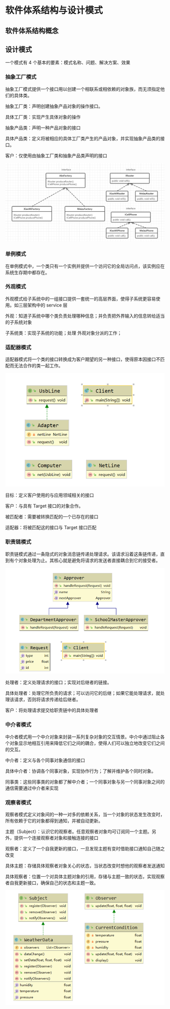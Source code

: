 # 软件体系结构与设计模式

## 软件体系结构概念



## 设计模式

一个模式有 4 个基本的要素：模式名称、问题、解决方案、效果

### 抽象工厂模式

抽象工厂模式提供一个接口用以创建一个相联系或相依赖的对象族，而无须指定他们的具体类。

抽象工厂类：声明创建抽象产品对象的操作接口。

具体工厂类：实现产生具体对象的操作

抽象产品类：声明一种产品对象的接口

具体产品类：定义将被相应的具体工厂类产生的产品对象，并实现抽象产品类的接口。

客户：仅使用由抽象工厂类和抽象产品类声明的接口

![image-20210314140348988](/soft_engineering/image-20210314140348988.png)

### 单例模式

在单例模式中，一个类只有一个实例并提供一个访问它的全局访问点，该实例应在系统生存期中都存在。

### 外观模式

外观模式给子系统中的一组接口提供一套统一的高层界面，使得子系统更容易使用。如三层架构中的 service 层

外观：知道子系统中哪个类负责处理哪种信息；并负责把外界输入的信息转给适当的子系统对象

子系统类：实现子系统的功能；处理 外观对象分派的工作；



### 适配器模式

适配器模式将一个类的接口转换成为客户期望的另一种接口，使得原本因接口不匹配而无法合作的类一起工作。

![image-20210314195128184](/soft_engineering/image-20210314195128184.png)

目标：定义客户使用的与应用领域相关的接口

客户：与具有 Target 接口的对象合作。

被匹配者：需要被转换匹配的一个已存在的接口

适配器：将被匹配这的接口与 Target 接口匹配

### 职责链模式

职责链模式通过一条隐式的对象消息链传递处理请求。该请求沿着这条链传递，直到有个对象处理为止。其核心就是避免将请求的发送者直接耦合到它的接受者。

![image-20210314195048378](/soft_engineering/image-20210314195048378.png)

处理者：定义处理请求的接口；实现对后继者的链接。

具体处理者：处理它所负责的请求；可以访问它的后继；如果它能处理请求，就处理该请求，否则将请求传递给后继者。

客户：将处理请求提交给职责链中的具体处理者

### 中介者模式

中介者模式用一个中介对象来封装一系列复杂对象的交互情景。中介中通过阻止各个对象显示地相互引用来降低它们之间的耦合，使得人们可以独立地改变它们之间的交互。

中介者：定义与各个同事对象通信的接口

具体中介者：协调各个同事对象，实现协作行为；了解并维护各个同时对象。

同事类：这些同事类的对象都了解中介者；一个同事对象与另一个同事对象之间的通信需要通过中介者来实现

### 观察者模式

观察者模式定义对象间的一种一对多的依赖关系，当一个对象的状态发生改变时，所有依赖于它的对象都得到通知，并被自动更新。

主题（Subject）：认识它的观察者。任意观察者对象均可订阅同一个主题。另外，提供一个连接观察者对象和接触连接的接口

观察者：定义了一个自我更新的接口，一旦发现主题有变时借助接口通知自己随之改变

具体主题：存储具体观察者对象关心的状态，当状态改变时想他的观察者发送通知

具体观察者：位置一个对具体主题对象的引用，存储与主题一致的状态，实现观察者自我更新接口，确保自己的状态和主题一致。

![image-20210314194440852](/soft_engineering/image-20210314194440852.png)